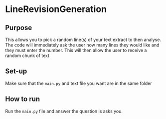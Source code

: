# LineRevisionGeneration

## Purpose

This allows you to pick a random line(s) of your text extract to then analyse.
The code will immediately ask the user how many lines they would like and they must enter the number.
This will then allow the user to receive a random chunk of text

## Set-up

Make sure that the `main.py` and text file you want are in the same folder

## How to run

Run the `main.py` file and answer the question is asks you.
